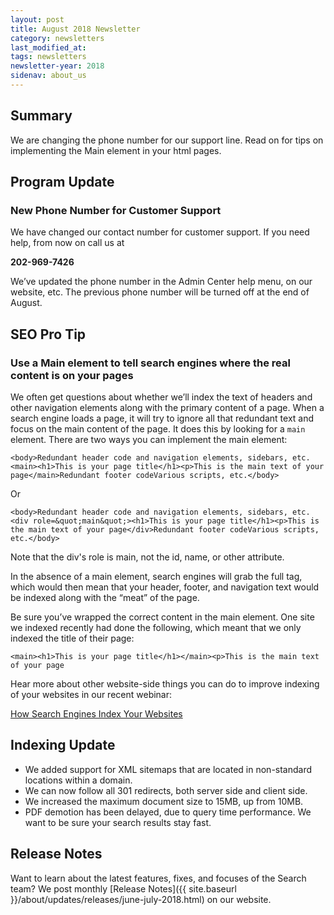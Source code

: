 ```yaml
---
layout: post
title: August 2018 Newsletter
category: newsletters
last_modified_at: 
tags: newsletters
newsletter-year: 2018
sidenav: about_us
---
```


## Summary
We are changing the phone number for our support line. Read on for tips on implementing the Main element in your html pages.

## Program Update

### New Phone Number for Customer Support

We have changed our contact number for customer support. If you need help, from now on call us at

**202-969-7426**

We’ve updated the phone number in the Admin Center help menu, on our website, etc. The previous phone number will be turned off at the end of August.

## SEO Pro Tip

### Use a Main element to tell search engines where the real content is on your pages

We often get questions about whether we’ll index the text of headers and other navigation elements along with the primary content of a page. When a search engine loads a page, it will try to ignore all that redundant text and focus on the main content of the page. It does this by looking for a `main` element. There are two ways you can implement the main element:

`<body>Redundant header code and navigation elements, sidebars, etc.<main><h1>This is your page title</h1><p>This is the main text of your page</main>Redundant footer codeVarious scripts, etc.</body>`

Or

`<body>Redundant header code and navigation elements, sidebars, etc.<div role=&quot;main&quot;><h1>This is your page title</h1><p>This is the main text of your page</div>Redundant footer codeVarious scripts, etc.</body>`

Note that the div's role is main, not the id, name, or other attribute.

In the absence of a main element, search engines will grab the full <body> tag, which would then mean that your header, footer, and navigation text would be indexed along with the “meat” of the page.

Be sure you’ve wrapped the correct content in the main element. One site we indexed recently had done the following, which meant that we only indexed the title of their page:

`<main><h1>This is your page title</h1></main><p>This is the main text of your page`

Hear more about other website-side things you can do to improve indexing of your websites in our recent webinar:

<a href="https://digital.gov/event/2018/05/29/how-search-engines-index-your-websites/?utm_campaign=Search.gov%20Newsletter&amp;utm_source=hs_email&amp;utm_medium=email&amp;_hsenc=p2ANqtz-8cT4jDP1_hA0ORO3uuD8lpypgPvDSIcA8cOb2mhpT0_EqvDYRizCypKeK2Lqnk04zCMfQb">How Search Engines Index Your Websites</a>

## Indexing Update

- We added support for XML sitemaps that are located in non-standard locations within a domain.
- We can now follow all 301 redirects, both server side and client side.
- We increased the maximum document size to 15MB, up from 10MB.
- PDF demotion has been delayed, due to query time performance. We want to be sure your search results stay fast.

## Release Notes

Want to learn about the latest features, fixes, and focuses of the Search team? We post monthly [Release Notes]({{ site.baseurl }}/about/updates/releases/june-july-2018.html) on our website.
